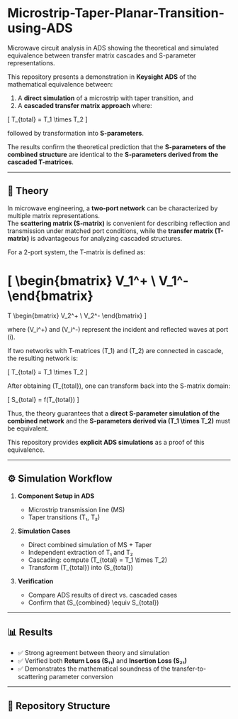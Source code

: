# Microstrip-Taper-Planar-Transition-using-ADS
Microwave circuit analysis in ADS showing the theoretical and simulated equivalence between transfer matrix cascades and S-parameter representations.


This repository presents a demonstration in **Keysight ADS** of the mathematical equivalence between:  

1. A **direct simulation** of a microstrip with taper transition, and  
2. A **cascaded transfer matrix approach** where:  

\[
T_{total} = T_1 \times T_2
\]

followed by transformation into **S-parameters**.  

The results confirm the theoretical prediction that the **S-parameters of the combined structure** are identical to the **S-parameters derived from the cascaded T-matrices**.  

---

## 🧾 Theory  

In microwave engineering, a **two-port network** can be characterized by multiple matrix representations.  
The **scattering matrix (S-matrix)** is convenient for describing reflection and transmission under matched port conditions, while the **transfer matrix (T-matrix)** is advantageous for analyzing cascaded structures.  

For a 2-port system, the T-matrix is defined as:  

\[
\begin{bmatrix} V_1^+ \\ V_1^- \end{bmatrix}
=
T
\begin{bmatrix} V_2^+ \\ V_2^- \end{bmatrix}
\]

where \(V_i^+\) and \(V_i^-\) represent the incident and reflected waves at port \(i\).  

If two networks with T-matrices \(T_1\) and \(T_2\) are connected in cascade, the resulting network is:  

\[
T_{total} = T_1 \times T_2
\]

After obtaining \(T_{total}\), one can transform back into the S-matrix domain:  

\[
S_{total} = f(T_{total})
\]

Thus, the theory guarantees that a **direct S-parameter simulation of the combined network** and the **S-parameters derived via \(T_1 \times T_2\)** must be equivalent.  

This repository provides **explicit ADS simulations** as a proof of this equivalence.  

---

## ⚙️ Simulation Workflow  

1. **Component Setup in ADS**  
   - Microstrip transmission line (MS)  
   - Taper transitions (T₁, T₂)  

2. **Simulation Cases**  
   - Direct combined simulation of MS + Taper  
   - Independent extraction of T₁ and T₂  
   - Cascading: compute \(T_{total} = T_1 \times T_2\)  
   - Transform \(T_{total}\) into \(S_{total}\)  

3. **Verification**  
   - Compare ADS results of direct vs. cascaded cases  
   - Confirm that \(S_{combined} \equiv S_{total}\)  

---

## 📊 Results  

- ✅ Strong agreement between theory and simulation  
- ✅ Verified both **Return Loss (S₁₁)** and **Insertion Loss (S₂₁)**  
- ✅ Demonstrates the mathematical soundness of the transfer-to-scattering parameter conversion  


---

## 📂 Repository Structure  

